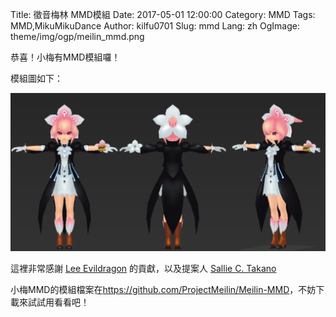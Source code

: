 Title: 徵音梅林 MMD模組
Date: 2017-05-01 12:00:00
Category: MMD
Tags: MMD,MikuMikuDance
Author: kilfu0701
Slug: mmd
Lang: zh
OgImage: theme/img/ogp/meilin_mmd.png

<div>
  <p>恭喜！小梅有MMD模組囉！</p>

  <p>模組圖如下：</p>
  <img src="/theme/img/meilin_mmd.png">

  <p>這裡非常感謝 <a href="https://www.facebook.com/lee.evildragon" target="_blank">Lee Evildragon</a> 的貢獻，以及提案人 <a href="https://www.facebook.com/Sallie.Ceccilia.Takano" target="_blank">Sallie C. Takano</a></p>

  小梅MMD的模組檔案在<a href="https://github.com/ProjectMeilin/Meilin-MMD" target="_blank">https://github.com/ProjectMeilin/Meilin-MMD</a>，不妨下載來試試用看看吧！

</div>
